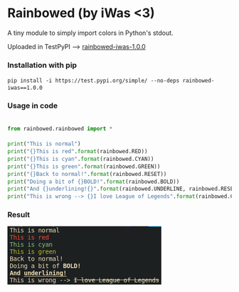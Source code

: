 # Rainbowed (by iWas <3)

A tiny module to simply import colors in Python's stdout.

Uploaded in TestPyPI --> [rainbowed-iwas-1.0.0](https://test.pypi.org/project/rainbowed-iwas/1.0.0/)

### Installation with pip
```console
pip install -i https://test.pypi.org/simple/ --no-deps rainbowed-iwas==1.0.0
```

### Usage in code
```python

from rainbowed.rainbowed import *

print("This is normal")
print("{}This is red".format(rainbowed.RED))
print("{}This is cyan".format(rainbowed.CYAN))
print("{}This is green".format(rainbowed.GREEN))
print("{}Back to normal!".format(rainbowed.RESET))
print("Doing a bit of {}BOLD!".format(rainbowed.BOLD))
print("And {}underlining!{}".format(rainbowed.UNDERLINE, rainbowed.RESET))
print("This is wrong --> {}I love League of Legends".format(rainbowed.CROSSED))

```

### Result
![alt text](https://github.com/iwas-coder/rainbowed/blob/main/output_example.png?raw=true)
